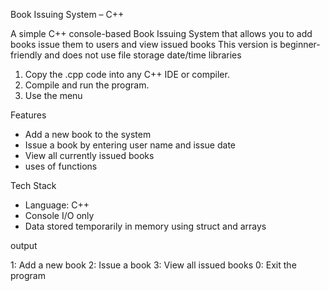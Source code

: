 Book Issuing System – C++ 
   
A simple C++ console-based Book Issuing System that allows you to 
add books
issue them to users
and view issued books
This version is beginner-friendly and 
does not use file storage
date/time libraries

1. Copy the .cpp code into any C++ IDE or compiler.
2. Compile and run the program.
3. Use the menu

Features

- Add a new book to the system
- Issue a book by entering user name and issue date
- View all currently issued books
- uses of functions

Tech Stack

- Language: C++
- Console I/O only
- Data stored temporarily in memory using struct and arrays

output

1: Add a new book
2: Issue a book
3: View all issued books
0: Exit the program
